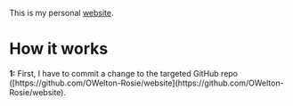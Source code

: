 This is my personal [website](https://website-j83.pages.dev/).
<h1>How it works</h1>
<p><strong>1:</strong> First, I have to commit a change to the targeted GitHub repo ([https://github.com/OWelton-Rosie/website](https://github.com/OWelton-Rosie/website).</p>
